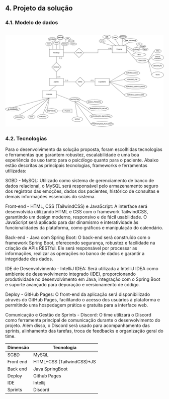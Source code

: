 ## 4. Projeto da solução

### 4.1. Modelo de dados


![Modelo relacional](images/ModeloDadosPSI+.drawioo.png "Modelo Relacional.")
---

### 4.2. Tecnologias
Para o desenvolvimento da solução proposta, foram escolhidas tecnologias e ferramentas que garantem robustez, escalabilidade e uma boa experiência de uso tanto para o psicólogo quanto para o paciente. Abaixo estão descritas as principais tecnologias, frameworks e ferramentas utilizadas:

SGBD - MySQL:
Utilizado como sistema de gerenciamento de banco de dados relacional, o MySQL será responsável pelo armazenamento seguro dos registros das emoções, dados dos pacientes, histórico de consultas e demais informações essenciais do sistema.

Front-end - HTML, CSS (TailwindCSS) e JavaScript:
A interface será desenvolvida utilizando HTML e CSS com o framework TailwindCSS, garantindo um design moderno, responsivo e de fácil usabilidade. O JavaScript será aplicado para dar dinamismo e interatividade às funcionalidades da plataforma, como gráficos e manipulação do calendário.

Back-end - Java com Spring Boot:
O back-end será construído com o framework Spring Boot, oferecendo segurança, robustez e facilidade na criação de APIs RESTful. Ele será responsável por processar as informações, realizar as operações no banco de dados e garantir a integridade dos dados.

IDE de Desenvolvimento - IntelliJ IDEA:
Será utilizada a IntelliJ IDEA como ambiente de desenvolvimento integrado (IDE), proporcionando produtividade no desenvolvimento em Java, integração com o Spring Boot e suporte avançado para depuração e versionamento de código.

Deploy - GitHub Pages:
O front-end da aplicação será disponibilizado através do GitHub Pages, facilitando o acesso dos usuários à plataforma e permitindo uma hospedagem prática e gratuita para a interface web.

Comunicação e Gestão de Sprints - Discord:
O time utilizará o Discord como ferramenta principal de comunicação durante o desenvolvimento do projeto. Além disso, o Discord será usado para acompanhamento das sprints, alinhamento das tarefas, troca de feedbacks e organização geral do time.

| **Dimensão**   | **Tecnologia**  |
| ---            | ---             |
| SGBD           | MySQL           |
| Front end      | HTML+CSS (TailwindCSS)+JS     |
| Back end       | Java SpringBoot |
| Deploy         | Github Pages    |
| IDE            | Intellij        |
| Sprints        | Discord         |

